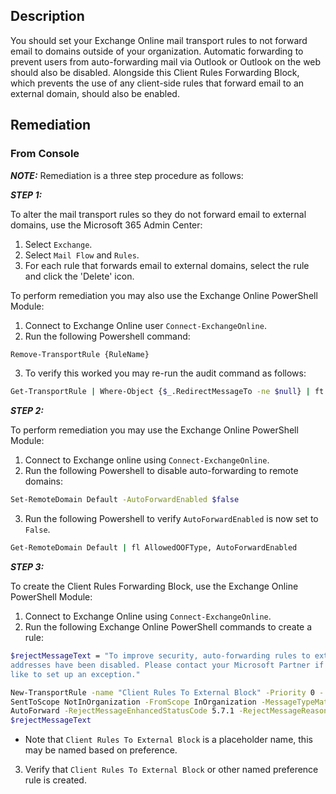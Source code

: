 ## Description

You should set your Exchange Online mail transport rules to not forward email to domains outside of your organization. Automatic forwarding to prevent users from auto-forwarding mail via Outlook or Outlook on the web should also be disabled. Alongside this Client Rules Forwarding Block, which prevents the use of any client-side rules that forward email to an external domain, should also be enabled.

## Remediation

### From Console

**_NOTE:_** Remediation is a three step procedure as follows:

**_STEP 1:_**

To alter the mail transport rules so they do not forward email to external domains, use the Microsoft 365 Admin Center:

1. Select `Exchange`.
2. Select `Mail Flow` and `Rules`.
3. For each rule that forwards email to external domains, select the rule and click the 'Delete' icon.

To perform remediation you may also use the Exchange Online PowerShell Module:

1. Connect to Exchange Online user `Connect-ExchangeOnline`.
2. Run the following Powershell command:

```bash
Remove-TransportRule {RuleName}
```

3. To verify this worked you may re-run the audit command as follows:

```bash
Get-TransportRule | Where-Object {$_.RedirectMessageTo -ne $null} | ft Name,RedirectMessageTo
```

**_STEP 2:_**

To perform remediation you may use the Exchange Online PowerShell Module:

1. Connect to Exchange online using `Connect-ExchangeOnline`.
2. Run the following Powershell to disable auto-forwarding to remote domains:

```bash
Set-RemoteDomain Default -AutoForwardEnabled $false
```

3. Run the following Powershell to verify `AutoForwardEnabled` is now set to `False`.

```bash
Get-RemoteDomain Default | fl AllowedOOFType, AutoForwardEnabled
```

**_STEP 3:_**

To create the Client Rules Forwarding Block, use the Exchange Online PowerShell Module:

1. Connect to Exchange Online using `Connect-ExchangeOnline`.
2. Run the following Exchange Online PowerShell commands to create a rule:

```bash
$rejectMessageText = "To improve security, auto-forwarding rules to external
addresses have been disabled. Please contact your Microsoft Partner if you'd
like to set up an exception."

New-TransportRule -name "Client Rules To External Block" -Priority 0 -
SentToScope NotInOrganization -FromScope InOrganization -MessageTypeMatches
AutoForward -RejectMessageEnhancedStatusCode 5.7.1 -RejectMessageReasonText
$rejectMessageText
```

- Note that `Client Rules To External Block` is a placeholder name, this may be named based on preference.

3. Verify that `Client Rules To External Block` or other named preference rule is created.
